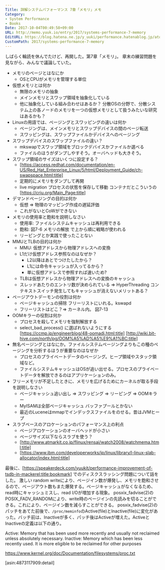 ```yaml
---
Title: 詳解システムパフォーマンス 7章「メモリ」メモ
Category:
- System Performance
- Books
Date: 2017-10-04T00:49:58+09:00
URL: http://memo.yuuk.io/entry/2017/systems-performance-7-memory
EditURL: https://blog.hatena.ne.jp/y_uuki/performance.hatenablog.jp/atom/entry/8599973812304475331
CustomPath: 2017/systems-performance-7-memory
---
```


しばらく輪読を休んでたけど、再開した。第7章「メモリ」。
章末の練習問題を見ながら、みんなで議論していた。

- メモリのページとはなにか
  - OSとCPUがメモリを管理する単位
- 仮想メモリとは何か
  - 無限のメモリの抽象
  - メインメモリとスワップ領域を抽象化している
  - 他に抽象化している組み合わせはあるか？ 分散OSの分野で、分散システム上の各ノードのメモリを一つの仮想メモリとして扱うみたいな研究はあるかも？
- Linuxの用語では、ページングとスワッピングの違いは何か
  - ページングは、メインメモリとスワップデバイスの間のページ転送
  - スワッピングは、スワップファイルかデバイスへのページング
- スワップデバイスのスワップファイルの違い？
  - mkswapでスワップ領域をブロックデバイスかファイルか選べる
  - ファイルのほうがダンプしやすそう。オーバヘッドも大きそう。
- スワップ領域のサイズはいくつに設定する？
  - [https://access.redhat.com/documentation/en-US/Red_Hat_Enterprise_Linux/5/html/Deployment_Guide/ch-swapspace.html:title]
  - 定期的にメモリをダンプして再開
  - live migration プロセスの状態を保存して移動 コンテナだとこういうの [https://criu.org/Main_Page:title]
- デマンドページングの目的は何か
  - 仮想 => 物理のマッピング作成の遅延評価
  - これがないとCoWができない
- メモリの使用率と飽和を説明しなさい
  - 使用率: ファイルシステムキャッシュは再利用できる
  - 飽和: 図7-6 メモリの解放 で上から順に戦略が使われる
  - リーピングとか実践で使ったことない
- MMUとTLBの目的は何か
  - MMU: 仮想アドレスから物理アドレスへの変換
  - L1だけ仮想アドレス参照なのはなぜか？
    - L2以降はあとでつけたしたから？
    - L1には命令キャッシュが入ってるから？
    - 単に仮想アドレスで参照すれば速いため?
  - TLBは仮想アドレスから物理アドレスへの変換のキャッシュ
  - スレッドあたりのエントリ数が決められている => HyperThreading コンテキストスイッチ発生してもキャッシュが消えないメリットある？
- ページアウトデーモンの役割は何か
  - ページキャッシュの掃除 フリーリストにいれる。kswapd
  - フリーリストはどこ？=> カーネル内。 図7-13
- OOMキラーの役割は何か
  - プロセスを殺してメモリを強制解放する
  - select_bad_process() に選ばれないようにする [https://ccmp.jp/engineerblog/48-oomadj.html:title] [http://wiki.bit-hive.com/north/pg/OOM%A5%AD%A5%E9%A1%BC:title]
- 無名ページングとはなにか。ファイルシステムページングよりもこの種のページングを分析するほうが重要なのはなぜか
  - プロセスのプライベートデータのページング。ヒープ領域やスタック領域など。
  - ファイルシステムキャッシュはOSが追い出せる。プロセスのプライベートデータを解放できるのはアプリケーションのみ。
- フリーメモリが不足したときに、メモリを広げるためにカーネルが取る手段を説明しなさい
  - ページキャッシュ追い出し => スワッピング => リーピング => OOMキラー
  - MyISAMは全部ページキャッシュ バッファプールとかない
  - 最近のLuceneはmmapでインデックスファイルをのせる。昔はJVMヒープ
- スラブベースのアロケーションのパフォーマンス上の利点
  - ページアロケーションのオーバヘッドが小さい
  - ページサイズ以下ならスラブを使う？
  - [http://www.atmarkit.co.jp/flinux/rensai/watch2008/watchmema.html:title]
  - [https://www.ibm.com/developerworks/jp/linux/library/l-linux-slab-allocator/index.html:title]

最後に、[https://speakerdeck.com/yuukit/performance-improvement-of-tsdb-in-mackerel:title:bookmark] でのディスクスラッシング問題について話をした。
激しい random writeにより、ページイン数が爆発し、メモリを飽和させるので、ページアウト数もまた爆発する。ページキャッシュがなくなるため、read時にキャッシュミスし、read I/Oが増加する現象。
posxix_fadvise(2)のPOSIX_FADV_RANDOMにより、write時のページインの先読みを切ることができる。これにより、ページイン数を減らすことができる。
posxix_fadvise(2)のパッチをあてた前後で、`/proc/meminfo`のActive(file)とInactive(file)に変化があった。バッチ前は、Inactiveが多く、パッチ後はActiveが増えた。ActiveとInactiveの定義は以下の通り。

>
Active: Memory that has been used more recently and usually not
        reclaimed unless absolutely necessary.
Inactive: Memory which has been less recently used.  It is more
        eligible to be reclaimed for other purposes
>
https://www.kernel.org/doc/Documentation/filesystems/proc.txt

[asin:4873117909:detail]
